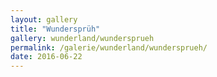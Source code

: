 ```yaml
---
layout: gallery
title: "Wundersprüh"
gallery: wunderland/wundersprueh
permalink: /galerie/wunderland/wundersprueh/
date: 2016-06-22
---
```

